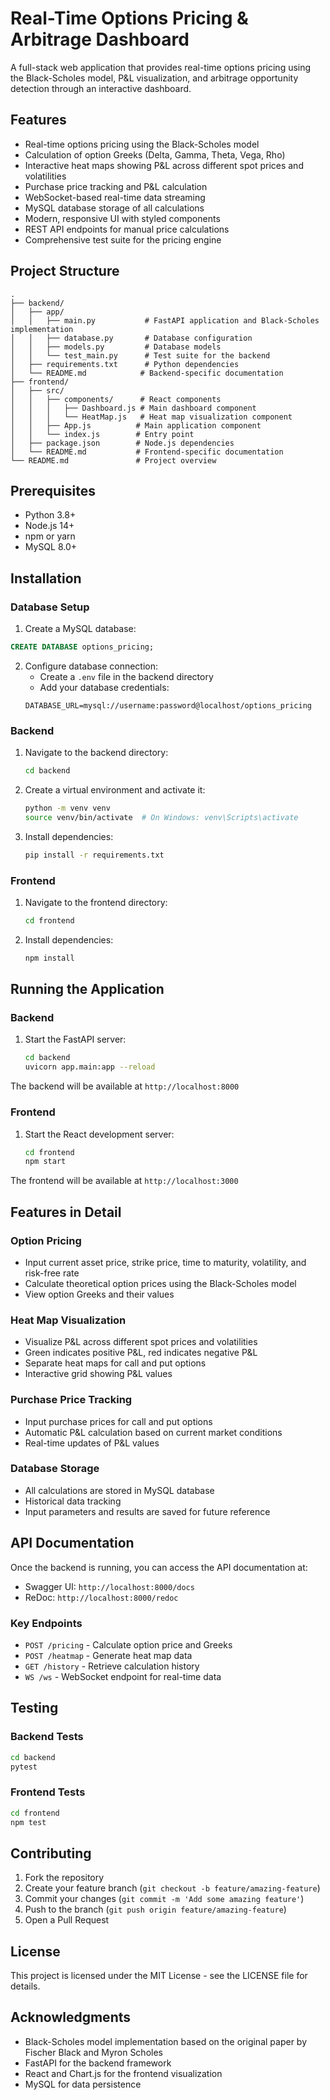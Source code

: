 # Real-Time Options Pricing & Arbitrage Dashboard

A full-stack web application that provides real-time options pricing using the Black-Scholes model, P&L visualization, and arbitrage opportunity detection through an interactive dashboard.

## Features

- Real-time options pricing using the Black-Scholes model
- Calculation of option Greeks (Delta, Gamma, Theta, Vega, Rho)
- Interactive heat maps showing P&L across different spot prices and volatilities
- Purchase price tracking and P&L calculation
- WebSocket-based real-time data streaming
- MySQL database storage of all calculations
- Modern, responsive UI with styled components
- REST API endpoints for manual price calculations
- Comprehensive test suite for the pricing engine

## Project Structure

```
.
├── backend/
│   ├── app/
│   │   ├── main.py           # FastAPI application and Black-Scholes implementation
│   │   ├── database.py       # Database configuration
│   │   ├── models.py         # Database models
│   │   └── test_main.py      # Test suite for the backend
│   ├── requirements.txt      # Python dependencies
│   └── README.md            # Backend-specific documentation
├── frontend/
│   ├── src/
│   │   ├── components/      # React components
│   │   │   ├── Dashboard.js # Main dashboard component
│   │   │   └── HeatMap.js   # Heat map visualization component
│   │   ├── App.js          # Main application component
│   │   └── index.js        # Entry point
│   ├── package.json        # Node.js dependencies
│   └── README.md           # Frontend-specific documentation
└── README.md               # Project overview
```

## Prerequisites

- Python 3.8+
- Node.js 14+
- npm or yarn
- MySQL 8.0+

## Installation

### Database Setup

1. Create a MySQL database:

```sql
CREATE DATABASE options_pricing;
```

2. Configure database connection:
   - Create a `.env` file in the backend directory
   - Add your database credentials:
   ```
   DATABASE_URL=mysql://username:password@localhost/options_pricing
   ```

### Backend

1. Navigate to the backend directory:

   ```bash
   cd backend
   ```

2. Create a virtual environment and activate it:

   ```bash
   python -m venv venv
   source venv/bin/activate  # On Windows: venv\Scripts\activate
   ```

3. Install dependencies:
   ```bash
   pip install -r requirements.txt
   ```

### Frontend

1. Navigate to the frontend directory:

   ```bash
   cd frontend
   ```

2. Install dependencies:
   ```bash
   npm install
   ```

## Running the Application

### Backend

1. Start the FastAPI server:
   ```bash
   cd backend
   uvicorn app.main:app --reload
   ```

The backend will be available at `http://localhost:8000`

### Frontend

1. Start the React development server:
   ```bash
   cd frontend
   npm start
   ```

The frontend will be available at `http://localhost:3000`

## Features in Detail

### Option Pricing

- Input current asset price, strike price, time to maturity, volatility, and risk-free rate
- Calculate theoretical option prices using the Black-Scholes model
- View option Greeks and their values

### Heat Map Visualization

- Visualize P&L across different spot prices and volatilities
- Green indicates positive P&L, red indicates negative P&L
- Separate heat maps for call and put options
- Interactive grid showing P&L values

### Purchase Price Tracking

- Input purchase prices for call and put options
- Automatic P&L calculation based on current market conditions
- Real-time updates of P&L values

### Database Storage

- All calculations are stored in MySQL database
- Historical data tracking
- Input parameters and results are saved for future reference

## API Documentation

Once the backend is running, you can access the API documentation at:

- Swagger UI: `http://localhost:8000/docs`
- ReDoc: `http://localhost:8000/redoc`

### Key Endpoints

- `POST /pricing` - Calculate option price and Greeks
- `POST /heatmap` - Generate heat map data
- `GET /history` - Retrieve calculation history
- `WS /ws` - WebSocket endpoint for real-time data

## Testing

### Backend Tests

```bash
cd backend
pytest
```

### Frontend Tests

```bash
cd frontend
npm test
```

## Contributing

1. Fork the repository
2. Create your feature branch (`git checkout -b feature/amazing-feature`)
3. Commit your changes (`git commit -m 'Add some amazing feature'`)
4. Push to the branch (`git push origin feature/amazing-feature`)
5. Open a Pull Request

## License

This project is licensed under the MIT License - see the LICENSE file for details.

## Acknowledgments

- Black-Scholes model implementation based on the original paper by Fischer Black and Myron Scholes
- FastAPI for the backend framework
- React and Chart.js for the frontend visualization
- MySQL for data persistence
